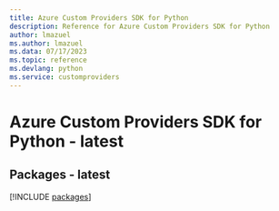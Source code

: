 ```yaml
---
title: Azure Custom Providers SDK for Python
description: Reference for Azure Custom Providers SDK for Python
author: lmazuel
ms.author: lmazuel
ms.data: 07/17/2023
ms.topic: reference
ms.devlang: python
ms.service: customproviders
---
```

# Azure Custom Providers SDK for Python - latest
## Packages - latest
[!INCLUDE [packages](custom-providers-index.md)]